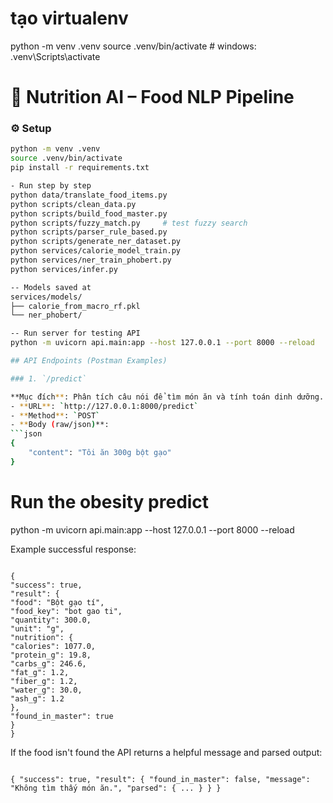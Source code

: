 # tạo virtualenv

python -m venv .venv
source .venv/bin/activate # windows: .venv\Scripts\activate

# 🍎 Nutrition AI – Food NLP Pipeline

### ⚙️ Setup
```bash
python -m venv .venv
source .venv/bin/activate
pip install -r requirements.txt

- Run step by step
python data/translate_food_items.py
python scripts/clean_data.py
python scripts/build_food_master.py
python scripts/fuzzy_match.py     # test fuzzy search
python scripts/parser_rule_based.py
python scripts/generate_ner_dataset.py
python services/calorie_model_train.py
python services/ner_train_phobert.py
python services/infer.py

-- Models saved at
services/models/
├── calorie_from_macro_rf.pkl
└── ner_phobert/

-- Run server for testing API
python -m uvicorn api.main:app --host 127.0.0.1 --port 8000 --reload

## API Endpoints (Postman Examples)

### 1. `/predict`

**Mục đích**: Phân tích câu nói để tìm món ăn và tính toán dinh dưỡng.
- **URL**: `http://127.0.0.1:8000/predict`
- **Method**: `POST`
- **Body (raw/json)**:
```json
{
    "content": "Tôi ăn 300g bột gạo"
}
```
# Run the obesity predict
python -m uvicorn api.main:app --host 127.0.0.1 --port 8000 --reload

Example successful response:
```

{
"success": true,
"result": {
"food": "Bột gạo tí",
"food_key": "bot gao ti",
"quantity": 300.0,
"unit": "g",
"nutrition": {
"calories": 1077.0,
"protein_g": 19.8,
"carbs_g": 246.6,
"fat_g": 1.2,
"fiber_g": 1.2,
"water_g": 30.0,
"ash_g": 1.2
},
"found_in_master": true
}
}

```

If the food isn't found the API returns a helpful message and parsed output:
```

{ "success": true, "result": { "found_in_master": false, "message": "Không tìm thấy món ăn.", "parsed": { ... } } }

```

```
````
